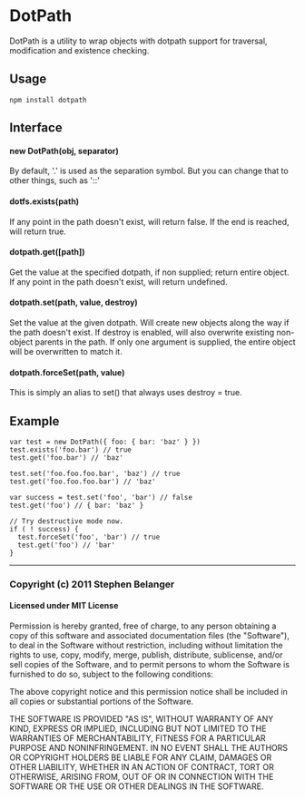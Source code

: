 # DotPath
DotPath is a utility to wrap objects with dotpath support for traversal, modification and existence checking.

## Usage

    npm install dotpath

## Interface

#### new DotPath(obj, separator)
By default, '.' is used as the separation symbol. But you can change that to other things, such as '::'

#### dotfs.exists(path)
If any point in the path doesn't exist, will return false. If the end is reached, will return true.

#### dotpath.get([path])
Get the value at the specified dotpath, if non supplied; return entire object. If any point in the path doesn't exist, will return undefined.

#### dotpath.set(path, value, destroy)
Set the value at the given dotpath. Will create new objects along the way if the path doesn't exist. If destroy is enabled, will also overwrite existing non-object parents in the path. If only one argument is supplied, the entire object will be overwritten to match it.

#### dotpath.forceSet(path, value)
This is simply an alias to set() that always uses destroy = true.

## Example

    var test = new DotPath({ foo: { bar: 'baz' } })
    test.exists('foo.bar') // true
    test.get('foo.bar') // 'baz'

    test.set('foo.foo.foo.bar', 'baz') // true
    test.get('foo.foo.foo.bar') // 'baz'

    var success = test.set('foo', 'bar') // false
    test.get('foo') // { bar: 'baz' }

    // Try destructive mode now.
    if ( ! success) {
      test.forceSet('foo', 'bar') // true
      test.get('foo') // 'bar'
    }

---

### Copyright (c) 2011 Stephen Belanger
#### Licensed under MIT License

Permission is hereby granted, free of charge, to any person obtaining a copy of this software and associated documentation files (the "Software"), to deal in the Software without restriction, including without limitation the rights to use, copy, modify, merge, publish, distribute, sublicense, and/or sell copies of the Software, and to permit persons to whom the Software is furnished to do so, subject to the following conditions:

The above copyright notice and this permission notice shall be included in all copies or substantial portions of the Software.

THE SOFTWARE IS PROVIDED "AS IS", WITHOUT WARRANTY OF ANY KIND, EXPRESS OR IMPLIED, INCLUDING BUT NOT LIMITED TO THE WARRANTIES OF MERCHANTABILITY, FITNESS FOR A PARTICULAR PURPOSE AND NONINFRINGEMENT. IN NO EVENT SHALL THE AUTHORS OR COPYRIGHT HOLDERS BE LIABLE FOR ANY CLAIM, DAMAGES OR OTHER LIABILITY, WHETHER IN AN ACTION OF CONTRACT, TORT OR OTHERWISE, ARISING FROM, OUT OF OR IN CONNECTION WITH THE SOFTWARE OR THE USE OR OTHER DEALINGS IN THE SOFTWARE.